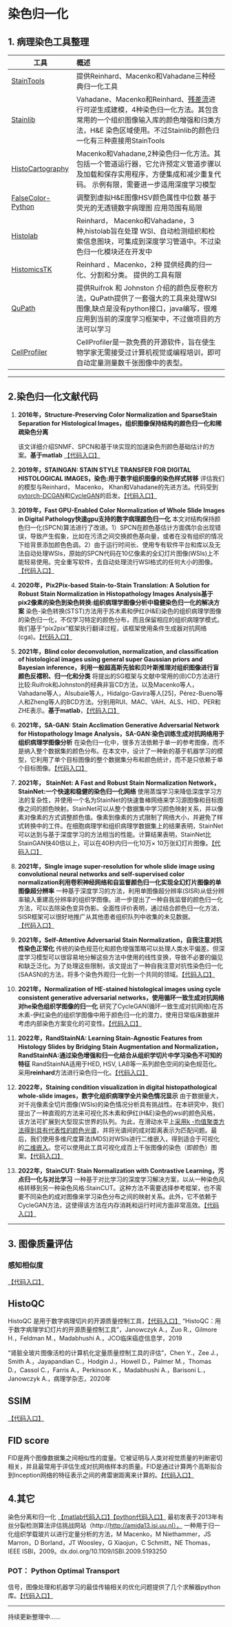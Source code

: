 # 染色归一化

 ## 1. 病理染色工具整理
 |工具|概述|
 |-|:---|
 |[StainTools](https://github.com/Peter554/StainTools)|提供Reinhard、Macenko和Vahadane三种经典归一化工具|
 |[Stainlib](https://github.com/sebastianffx/stainlib)|Vahadane、Macenko和Reinhard、[残差流](https://github.com/sara-nl/color-information)进行可逆生成建模，4种染色归一化方法。其包含常用的一个组织图像输入库的颜色增强和归类方法，H&E 染色区域使用。不过Stainlib的颜色归一化有三种直接用StainTools
|[HistoCartography](https://github.com/histocartography/histocartography)|	Macenko和Vahadane,2种染色归一化方法。其包括一个管道运行器，它允许预定义管道步骤以及加载和保存实用程序，方便集成和减少重复代码。	示例有限，需要进一步适用深度学习模型
|[FalseColor-Python](https://github.com/serrob23/falsecolor)|	调整到虚拟H&E图像HSV颜色属性中位数	基于荧光的无透镜数字病理图	应用范围有局限
|[Histolab](https://github.com/histolab/histolab)|	Reinhard， Macenko和Vahadane，3种,histolab旨在处理 WSI、自动检测组织和检索信息图块，可集成到深度学习管道中。不过染色归一化模块还在开发中
|[HistomicsTK](https://github.com/DigitalSlideArchive/HistomicsTK)|	Reinhard 、Macenko，2种	提供经典的归一化、分割和分类。	提供的工具有限|
|[QuPath](https://github.com/qupath/qupath)|提供Ruifrok 和 Johnston 介绍的颜色反卷积方法，QuPath提供了一套强大的工具来处理WSI图像,缺点是没有python接口，java编写，很难应用到当前的深度学习框架中，不过做项目的方法可以学习
|[CellProfiler](https://github.com/CellProfiler/CellProfiler)|CellProfiler是一款免费的开源软件，旨在使生物学家无需接受过计算机视觉或编程培训，即可自动定量测量数千张图像中的表型。|
----
## 2.染色归一化文献代码

 1. **2016年，Structure-Preserving Color Normalization and SparseStain
    Separation for Histological Images，组织图像保持结构的颜色归一化和稀疏染色分离**

	该文详细介绍SNMF、SPCN和基于块实现的加速染色剂颜色基础估计的方案。**基于matlab** [【代码入口】](https://github.com/abhishekvahadane/CodeRelease_ColorNormalization)

2. **2019年，STAINGAN: STAIN STYLE TRANSFER FOR DIGITAL HISTOLOGICAL IMAGES，染色:用于数字组织图像的染色样式转移**
评估我们的模型与Reinhard， Macenko， Khan和Vahadane的先进方法。代码受到[pytorch-DCGAN](https://github.com/pytorch/examples/tree/master/dcgan)和[CycleGAN](https://github.com/junyanz/CycleGAN)的启发。[【代码入口】](https://github.com/xtarx/StainGAN)


3. **2019年，Fast GPU-Enabled Color Normalization of Whole Slide Images in Digital Pathology快速gpu支持的数字病理颜色归一化**
本文对结构保持颜色归一化(SPCN)算法进行了改进。1）SPCN在颜色基估计方面偶尔会出现错误，导致产生假象，比如在污渍之间交换颜色基向量，或者在没有组织的情况下给背景添加颜色色调。2）由于运行时间长、使用专有软件平台和库以及无法自动处理WSIs，原始的SPCN代码在10亿像素的全幻灯片图像(WSIs)上不能轻易使用。完全重写软件，去自动处理流行WSI格式的任何大小的图像。[【代码入口】](https://github.com/MEDAL-IITB/Fast_WSI_Color_Norm)

4. **2020年，Pix2Pix-based Stain-to-Stain Translation: A Solution for Robust Stain Normalization in Histopathology Images Analysis基于pix2像素的染色到染色转换:组织病理学图像分析中稳健染色归一化的解决方案**
 染色-染色转换(STST)方法用于苏木素和伊红(H&E)染色的组织病理学图像的染色归一化，不仅学习特定的颜色分布，而且保留相应的组织病理学模式。我们基于“pix2pix”框架执行翻译过程，该框架使用条件生成器对抗网络(cga)。[【代码入口】](https://github.com/pegahsalehi/Stain-to-Stain-Translation)
 5. **2021年，Blind color deconvolution, normalization, and classification of histological images using general super Gaussian priors and Bayesian inference，利用一般超高斯先验和贝叶斯推理对组织图像进行盲颜色反褶积、归一化和分类**
将提出的SG框架与文献中常用的(B)CD方法进行比较:Ruifrok和Johnston的经典非盲CD方法，以及Macenko等人，Vahadane等人，Alsubaie等人，Hidalgo-Gavira等人[25]，Pérez-Bueno等人和Zheng等人的BCD方法。分别用RUI、MAC、VAH、ALS、HID、PER和ZHE表示。**基于matlab**，[【代码入口】](https://github.com/vipgugr)
 6. **2021年，SA-GAN: Stain Acclimation Generative Adversarial Network for Histopathology Image Analysis，SA-GAN:染色训练生成对抗网络用于组织病理学图像分析**
 在染色归一化中，很多方法依赖于单一的参考图像，而不是纳入整个数据集的颜色分布。在本文中，设计了一种新的基于机器学习的模型，它利用了单个目标图像的整个数据集分布和颜色统计，而不是只依赖于单个目标图像。[【代码入口】](https://github.com/tasleem-hello/SA-GAN/tree/main)
 7. **2021年， StainNet: A Fast and Robust Stain Normalization Network，StainNet:一个快速和稳健的染色归一化网络** 
使用蒸馏学习来降低深度学习方法的复杂性，并使用一个名为StainNet的快速鲁棒网络来学习源图像和目标图像之间的颜色映射。StainNet可以从整个数据集中学习颜色映射关系，并以像素对像素的方式调整颜色值。像素到像素的方式限制了网络大小，并避免了样式转换中的工件。在细胞病理学和组织病理学数据集上的结果表明，StainNet可以达到与基于深度学习的方法相当的性能。计算结果表明，StainNet比StainGAN快40倍以上，可以在40秒内归一化10万× 10万张幻灯片图像。[【代码入口】](https://github.com/khtao/StainNet)

8. **2021年，Single image super-resolution for whole slide image using convolutional neural networks and self-supervised color normalization利用卷积神经网络和自监督颜色归一化实现全幻灯片图像的单图像超分辨率**
一种基于深度学习的方法，利用单图像超分辨率(SISR)从低分辨率输入重建高分辨率的组织学图像。进一步提出了一种自我监督的颜色归一化方法，可以去除染色变异伪影。全面性评价表明，通过结合颜色归一化方法，SISR框架可以很好地推广从其他患者组织队列中收集的未见数据。[【代码入口】](https://github.com/uw-loci/demo_wsi_superres)
9. **2021年，Self-Attentive Adversarial Stain Normalization，自我注意对抗性染色正常化**
传统的染色规范化和颜色增强策略可以处理人类水平偏差。但深度学习模型可以很容易地分解这些方法中使用的线性变换，导致不必要的偏见和缺乏泛化。为了处理这些限制，该文提出了一种自我注意对抗性染色归一化(SAASN)的方法，将多个染色外观归一化到一个共同的领域。[【代码入口】](https://github.com/4m4n5/saasn-stain-normalization)
10.  **2021年，Normalization of HE-stained histological images using cycle consistent generative adversarial networks，使用循环一致生成对抗网络对he染色组织学图像的归一化**
研究了CycleGAN(循环一致生成对抗网络)在苏木素-伊红染色的组织学图像中用于颜色归一化的潜力，使用日常临床数据并考虑内部染色方案变化的可变性。[【代码入口】](https://github.com/m4ln/stainTransfer_CycleGAN_pytorch)
11. **2022年，RandStainNA: Learning Stain-Agnostic Features from Histology Slides by Bridging Stain
Augmentation and Normalization，RandStainNA:通过染色增强和归一化结合从组织学切片中学习染色不可知的特征**
RandStainNA适用于HED, HSV, LAB等一系列颜色空间的染色规范化。采用**reinhard**方法进行染色归一化。[【代码入口】](https://github.com/yiqings/RandStainNA)
12. **2022年，Staining condition visualization in digital histopathological whole-slide images，数字化组织病理学全片染色情况显示**
由于数据量大，对千兆像素全切片图像(WSIs)的染色情况分析具有挑战性。在本研究中，我们提出了一种直观的方法来可视化苏木素和伊红(H&E)染色的wsi的颜色风格，该方法可扩展到大型现实世界的队列。为此，在滑动水平上[采用k -均值聚类方法得到具有代表性的颜色光谱](https://github.com/Dilan1020/PyColorPalette)，并将光谱间的成对距离表示为匹配问题。最后，我们使用多维尺度算法(MDS)对WSIs进行二维嵌入，得到适合于可视化的[二维嵌入](%28https://github.%20com/lab-robotics-unipv/mds_experiments)。您可以使用此工具可视化成百上千张图像的染色（即颜色）图案。[【代码入口】](https://github.com/jiaoyiping630/Stain_visualization)
13. **2022年，StainCUT: Stain Normalization with Contrastive Learning，污点归一化与对比学习**
一种基于对比学习的深度学习解决方案，以从一种染色风格转移到另一种染色风格:StainCUT。这种方法不需要选择参考框架，也不需要不同染色的成对图像来学习染色分布之间的映射关系。此外，它不依赖于CycleGAN方法，这使得该方法在内存消耗和运行时间方面非常高效。[【代码入口】](https://github.com/abhishekvahadane/CodeRelease_ColorNormalization)
---
## 3. 图像质量评估
### 感知相似度
[【代码入口】](https://github.com/richzhang/PerceptualSimilarity)
## HistoQC
HistoQC 是用于数字病理切片的开源质量控制工具，[【代码入口】](https://github.com/choosehappy/HistoQC)
“HistoQC：用于数字病理学幻灯片的开源质量控制工具”，Janowczyk A.，Zuo R.，Gilmore H.，Feldman M.，Madabhushi A.，JCO临床癌症信息学，2019

“肾脏全玻片图像活检的计算机化定量质量控制工具的评估”，Chen Y.，Zee J.，Smith A.，Jayapandian C.，Hodgin J.，Howell D.，Palmer M.，Thomas D.，Cassol C.，Farris A.，Perkinson K.，Madabhushi A.，Barisoni L.，Janowczyk A.，病理学杂志，2020年
## SSIM
[【代码入口】](https://github.com/w13b3/SSIM-py)
## FID score
FID是两个图像数据集之间相似性的度量。它被证明与人类对视觉质量的判断密切相关，并且最常用于评估生成对抗网络样本的质量。FID是通过计算两个高斯拟合到Inception网络的特征表示之间的弗雷谢距离来计算的。[【代码入口】](https://github.com/mseitzer/pytorch-fid)

## 4.其它
染色分离和归一化
[【matlab代码入口】](https://github.com/mitkovetta/staining-normalization)[【python代码入口】](https://github.com/mitkovetta/staining-normalization)
最初发表于2013年有丝分裂检测算法评估挑战网站（http://http://amida13.isi.uu.nl）， 一种用于归一化组织学载玻片以进行定量分析的方法，M Macenko，M Niethammer，JS Marron，D Borland，JT Woosley，G Xiaojun，C Schmitt，NE Thomas，IEEE ISBI，2009。dx.doi.org/10.1109/ISBI.2009.5193250

### POT： Python Optimal Transport
信号，图像处理和机器学习的最佳传输相关的优化问题提供了几个求解器python库。[【代码入口】](https://github.com/PythonOT/POT)

---
持续更新整理中……
